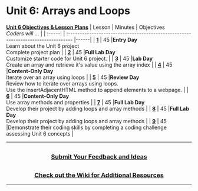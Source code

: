# Unit 6: Arrays and Loops
[**Unit 6 Objectives & Lesson Plans**]()
|                                                        Lesson                                                         | Minutes | Objectives <br> _Coders will ..._                                                 |
| :-----: | :-------------------------------------------------------------------------------- |------|
| [**1**](https://docs.google.com/presentation/d/1hknpt9zuaaNIRWDRFtgWSVFnt8g_tVk_momqL3bkrQw/edit#slide=id.g13ad176d0b1_0_0) |   45    |**Entry Day**</br>Learn about the Unit 6 project</br>Complete project plan                       |
| [**2**](https://docs.google.com/presentation/d/1m-_pb3UIqcoo1Taues9TjBjb0QOZzhpjr4d2Kr82gY0/edit#slide=id.gf44005cbe9_0_599) |   45    |**Full Lab Day**</br> Customize starter code for Unit 6 project.  |
| [**3**](https://docs.google.com/presentation/d/1Lc_zR8wiOHXnWsjp7zDJadij56ndu6OtHD6zegac0h0/edit#slide=id.gf44005cbe9_0_599) |   45  |**Lab Day**</br>Create an array and retrieve it's value using the array index    |
| [**4**](https://docs.google.com/presentation/d/1SyjoCj1_9ZLqytXwfNiVR0ZoT4BBcsemJNCBgpjZwy8/edit#slide=id.g801a20f61f_0_262) |   45  |**Content-Only Day**</br>Iterate over an array using loops   |
| [**5**](https://docs.google.com/presentation/d/15yxImj8L2Z3Wgo2mKxjrSIdsUaCiJUsSXvcBOBNoSXA/edit#slide=id.g801a20f61f_0_262) |   45  |**Review Day**</br> Review how to iterate over arrays using loops.</br>Use the insertAdjacentHTML method to append elements to a webpage. |
| [**6**](https://docs.google.com/presentation/d/1r8ZevW3zjSWJzkbbKMYBQKaTelsf6KS2ik-o5Ds2eEQ/edit#slide=id.g801a20f61f_0_262) |   45  |**Content-Only Day**</br>Use array methods and properties   |
| [**7**]() |   45  |**Full Lab Day**</br>Develop their  project by adding loops and array methods     |
| [**8**]() |   45  |**Full Lab Day**</br>Develop their  project by adding loops and array methods       |
| [**9**]() |   45  |Demonstrate their coding skills by completing a coding challenge assessing Unit 6 concepts     |


---
## <h3 align="center"><a href="https://docs.google.com/forms/d/e/1FAIpQLSc4oUNSthmU63TqlzUOOWd3buX3tGVIPRNDm0tsLB_nOONRLQ/viewform">Submit Your Feedback and Ideas</a></h3>

## <h3 align="center"><a href="https://github.com/itscodenation/curriculum-22-23/wiki">Check out the Wiki for Additional Resources</a></h3>

---
